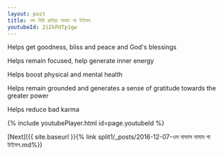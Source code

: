 ```yaml
---
layout: post
title: ওম গিরি রুহিয়া নামায গা টাইমস
youtubeId: 2i2kPdTp1gw
---
```

 
 
Helps get goodness, bliss and peace and God's blessings
 
Helps remain focused, help generate inner energy 
 
Helps boost physical and mental health 
 
Helps remain grounded and generates a sense of gratitude towards the greater power 
 
Helps reduce bad karma
 
 
 
 


{% include youtubePlayer.html id=page.youtubeId %}
 
[Next]({{ site.baseurl }}{% link  split1/_posts/2016-12-07-ওম নাভাস নামায গা টাইমস.md%})
 
